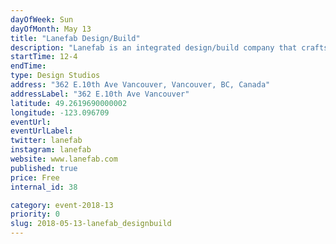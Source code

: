 ```yaml
---
dayOfWeek: Sun
dayOfMonth: May 13
title: "Lanefab Design/Build"
description: "Lanefab is an integrated design/build company that crafts custom homes and infill mini-homes (or “laneway houses”) with design quality & energy efficiency as core values. <br> <br> Visit our design studio to see  samples of passive house windows and doors and understand how they work. "
startTime: 12-4
endTime: 
type: Design Studios
address: "362 E.10th Ave Vancouver, Vancouver, BC, Canada"
addressLabel: "362 E.10th Ave Vancouver"
latitude: 49.2619690000002
longitude: -123.096709
eventUrl: 
eventUrlLabel: 
twitter: lanefab
instagram: lanefab
website: www.lanefab.com
published: true
price: Free
internal_id: 38

category: event-2018-13
priority: 0
slug: 2018-05-13-lanefab_designbuild
---
```

